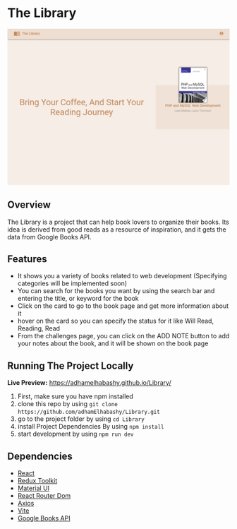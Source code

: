 # The Library

![ScreenShot_1.png](generalAssets/ScreenShot_1.png)

## Overview

The Library is a project that can help book lovers to organize their books. Its idea is derived from good reads as a resource of inspiration, and it gets the data from Google Books API.

## Features

- It shows you a variety of books related to web development (Specifying categories will be implemented soon)
- You can search for the books you want by using the search bar and entering the title, or keyword for the book
- Click on the card to go to the book page and get more information about it
- hover on the card so you can specify the status for it like Will Read, Reading, Read
- From the challenges page, you can click on the ADD NOTE button to add your notes about the book, and it will be shown on the book page

## Running The Project Locally

**Live Preview:** https://adhamelhabashy.github.io/Library/

1. First, make sure you have npm installed
2. clone this repo by using
   `git clone https://github.com/adhamElhabashy/Library.git`
3. go to the project folder by using
   `cd Library`
4. install Project Dependencies By using
   `npm install`
5. start development by using
   `npm run dev`

## Dependencies

- [React](https://react.dev/)
- [Redux Toolkit](https://redux-toolkit.js.org/)
- [Material UI](https://mui.com/material-ui/)
- [React Router Dom](https://www.npmjs.com/package/react-router-dom)
- [Axios](https://axios-http.com/)
- [Vite](https://vitejs.dev/)
- [Google Books API](https://developers.google.com/books/)
